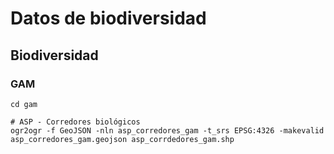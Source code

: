 # Datos de biodiversidad

## Biodiversidad
### GAM

```shell
cd gam

# ASP - Corredores biológicos
ogr2ogr -f GeoJSON -nln asp_corredores_gam -t_srs EPSG:4326 -makevalid asp_corredores_gam.geojson asp_corrdedores_gam.shp
```
